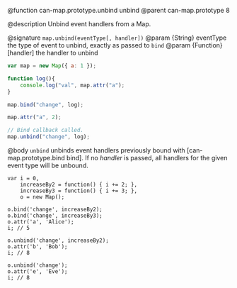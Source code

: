 @function can-map.prototype.unbind unbind
@parent can-map.prototype 8

@description Unbind event handlers from a Map.

@signature `map.unbind(eventType[, handler])`
@param {String} eventType the type of event to unbind, exactly as passed to `bind`
@param {Function} [handler] the handler to unbind

```js
var map = new Map({ a: 1 });

function log(){
	console.log("val", map.attr("a");
}

map.bind("change", log);

map.attr("a", 2);

// Bind callback called.
map.unbind("change", log);
```

@body
`unbind` unbinds event handlers previously bound with [can-map.prototype.bind bind].
If no _handler_ is passed, all handlers for the given event type will be unbound.


    var i = 0,
        increaseBy2 = function() { i += 2; },
        increaseBy3 = function() { i += 3; },
        o = new Map();

    o.bind('change', increaseBy2);
    o.bind('change', increaseBy3);
    o.attr('a', 'Alice');
    i; // 5

    o.unbind('change', increaseBy2);
    o.attr('b', 'Bob');
    i; // 8

    o.unbind('change');
    o.attr('e', 'Eve');
    i; // 8
